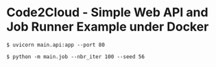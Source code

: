 # Code2Cloud - Simple Web API and Job Runner Example under Docker

`$ uvicorn main.api:app --port 80`

`$ python -m main.job --nbr_iter 100 --seed 56`